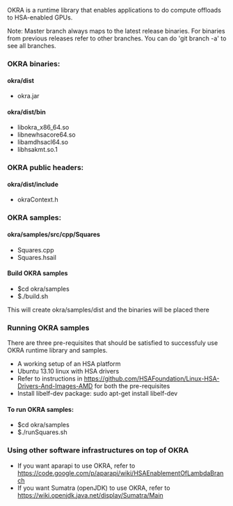 OKRA is a runtime library that enables applications to do compute offloads to 
HSA-enabled GPUs.

Note: Master branch always maps to the latest release binaries. For binaries from
previous releases refer to other branches. You can do 'git branch -a' to see all
branches.

### OKRA binaries:

#### okra/dist
* okra.jar

#### okra/dist/bin
* libokra_x86_64.so
* libnewhsacore64.so
* libamdhsacl64.so
* libhsakmt.so.1

### OKRA public headers:

#### okra/dist/include
* okraContext.h

### OKRA samples:

#### okra/samples/src/cpp/Squares
* Squares.cpp
* Squares.hsail

#### Build OKRA samples
* $cd okra/samples
* $./build.sh

This will create okra/samples/dist and the binaries will be placed there

### Running OKRA samples

There are three pre-requisites that should be satisfied to successfuly use OKRA 
runtime library and samples.
	
* A working setup of an HSA platform
* Ubuntu 13.10 linux with HSA drivers
* Refer to instructions in  https://github.com/HSAFoundation/Linux-HSA-Drivers-And-Images-AMD
  for both the pre-requisites
* Install libelf-dev package: sudo apt-get install libelf-dev

#### To run OKRA samples:
* $cd okra/samples
* $./runSquares.sh

### Using other software infrastructures on top of OKRA 

* If you want aparapi to use OKRA, refer to https://code.google.com/p/aparapi/wiki/HSAEnablementOfLambdaBranch
* If you want Sumatra (openJDK) to use OKRA, refer to https://wiki.openjdk.java.net/display/Sumatra/Main
